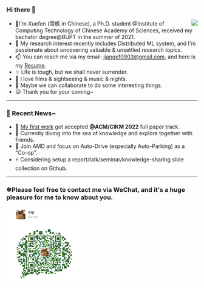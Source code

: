 ### Hi there 👋

<img align="right" src="https://github-readme-stats.vercel.app/api?username=sprinter1999&show_icons=true&icon_color=0366d6&bg_color=ffffff&hide_title=true" />

- 🍁I'm Xuefen (雪枫 in Chinese), a Ph.D. student @Institute of Computing Technology of Chinese Academy of Sciences, received my bachelor degree@BUPT in the summer of 2021.
- 🌱 My research interest recently includes Distributed ML system, and I'm passionate about uncovering valuable & unsettled research topics.
- 📫 You can reach me via my email: jiangxf0903@gmail.com, and here is my [Resume](https://github.com/Sprinter1999/Resume/blob/main/Xuefeng_Jiang_Resume.pdf).
- ✨ Life is tough, but we shall never surrender.
- 🌼 I love films & sightseeing & music & nights.
- 🔭 Maybe we can collaborate to do some interesting things.
- 😜 Thank you for your coming~

<!--
**Sprinter1999/Sprinter1999** is a ✨ _special_ ✨ repository because its `README.md` (this file) appears on your GitHub profile.

Here are some ideas to get you started:

- 🔭 I’m currently working on ...
- 🌱 I’m currently learning ...
- 👯 I’m looking to collaborate on ...
- 🤔 I’m looking for help with ...
- 💬 Ask me about ...
- 📫 How to reach me: ...
- 😄 Pronouns: ...
- ⚡ Fun fact: ...
-->

----

### 💬 Recent News~
- 🗽 [My first work](https://github.com/Sprinter1999/FedLSR) got accepted **@ACM/CIKM 2022** full paper track.
- 📖 Currently diving into the sea of knowledge and explore together with friends.
- 🚗 Join AMD and focus on Auto-Drive (especially Auto-Parking) as a "Co-op".
- ⚡ Considering setup a report/talk/seminar/knowledge-sharing slide collection on Github.

----
### ❄Please feel free to contact me via WeChat, and it's a huge pleasure for me to know about you.
<img src="wx.jpg" alt="drawing" width="200"/>

